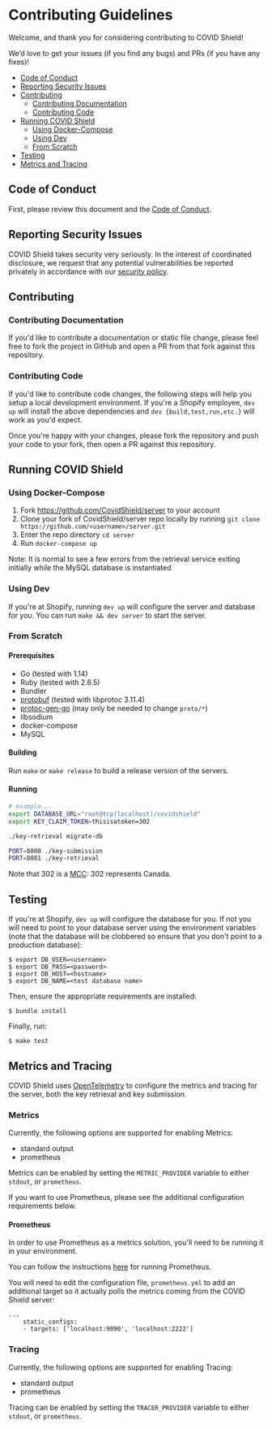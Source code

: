 # Contributing Guidelines

Welcome, and thank you for considering contributing to COVID Shield!

We’d love to get your issues (if you find any bugs) and PRs (if you have any fixes)!

- [Code of Conduct](#code-of-conduct)
- [Reporting Security Issues](#reporting-security-issues)
- [Contributing](#contributing)
  - [Contributing Documentation](#contributing-documentation)
  - [Contributing Code](#contributing-code)
- [Running COVID Shield](#running-covid-shield)
  - [Using Docker-Compose](#using-docker-compose)
  - [Using Dev](#using-dev)
  - [From Scratch](#from-scratch)
- [Testing](#testing)
- [Metrics and Tracing](#metrics-and-tracing)

## Code of Conduct

First, please review this document and the [Code of Conduct](CODE_OF_CONDUCT.md).

## Reporting Security Issues

COVID Shield takes security very seriously. In the interest of coordinated disclosure,
we request that any potential vulnerabilities be reported privately in accordance with
our [security policy](SECURITY.md).

## Contributing

### Contributing Documentation

If you'd like to contribute a documentation or static file change, please
feel free to fork the project in GitHub and open a PR from that fork against
this repository.

### Contributing Code

If you'd like to contribute code changes, the following steps will help you
setup a local development environment. If you're a Shopify employee, `dev up`
will install the above dependencies and `dev {build,test,run,etc.}` will work
as you'd expect.

Once you're happy with your changes, please fork the repository and push your
code to your fork, then open a PR against this repository.

## Running COVID Shield

### Using Docker-Compose

1. Fork https://github.com/CovidShield/server to your account
1. Clone your fork of CovidShield/server repo locally by running `git clone https://github.com/<username>/server.git`
1. Enter the repo directory `cd server`
1. Run `docker-compose up`

Note: It is normal to see a few errors from the retrieval service exiting initially while the MySQL database is instantiated

### Using Dev

If you're at Shopify, running `dev up` will configure the server and database for you. 
You can run `make && dev server` to start the server.

### From Scratch

#### Prerequisites

* Go (tested with 1.14)
* Ruby (tested with 2.6.5)
* Bundler
* [protobuf](https://developers.google.com/protocol-buffers/) (tested with libprotoc 3.11.4)
* [protoc-gen-go](https://github.com/golang/protobuf) (may only be needed to change `proto/*`)
* libsodium
* docker-compose
* MySQL

#### Building

Run `make` or `make release` to build a release version of the servers.

#### Running

```bash
# example...
export DATABASE_URL="root@tcp(localhost)/covidshield"
export KEY_CLAIM_TOKEN=thisisatoken=302

./key-retrieval migrate-db

PORT=8000 ./key-submission
PORT=8001 ./key-retrieval
```

Note that 302 is a [MCC](https://www.mcc-mnc.com/): 302 represents Canada.

## Testing

If you're at Shopify, `dev up` will configure the database for you. If not
you will need to point to your database server using the environment variables
(note that the database will be clobbered so ensure that you don't point to a
production database):

```shell
$ export DB_USER=<username>
$ export DB_PASS=<password>
$ export DB_HOST=<hostname>
$ export DB_NAME=<test database name>
```

Then, ensure the appropriate requirements are installed:

```shell
$ bundle install
```

Finally, run:
```shell
$ make test
```

## Metrics and Tracing

COVID Shield uses [OpenTelemetry](https://github.com/open-telemetry/opentelemetry-go) to configure the metrics and tracing for the server, both the key retrieval and key submission.

### Metrics

Currently, the following options are supported for enabling Metrics:
* standard output
* prometheus

Metrics can be enabled by setting the `METRIC_PROVIDER` variable to either `stdout`, or `prometheus`.

If you want to use Prometheus, please see the additional configuration requirements below.

#### Prometheus 

In order to use Prometheus as a metrics solution, you'll need to be running it in your environment. 

You can follow the instructions [here](https://prometheus.io/docs/prometheus/latest/installation/) for running Prometheus. 

You will need to edit the configuration file, `prometheus.yml` to add an additional target so it actually polls the metrics coming from the COVID Shield server:

```
...
    static_configs:
    - targets: ['localhost:9090', 'localhost:2222']
```

### Tracing 

Currently, the following options are supported for enabling Tracing:
* standard output
* prometheus

Tracing can be enabled by setting the `TRACER_PROVIDER` variable to either `stdout`, or `prometheus`.






